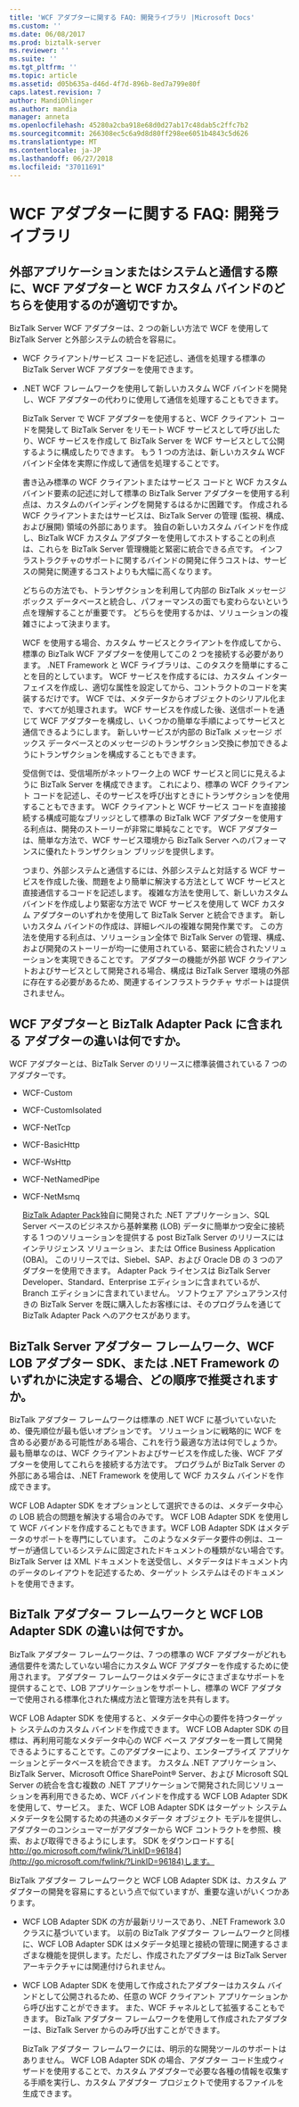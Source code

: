 ```yaml
---
title: 'WCF アダプターに関する FAQ: 開発ライブラリ |Microsoft Docs'
ms.custom: ''
ms.date: 06/08/2017
ms.prod: biztalk-server
ms.reviewer: ''
ms.suite: ''
ms.tgt_pltfrm: ''
ms.topic: article
ms.assetid: d05b635a-d46d-4f7d-896b-8ed7a799e80f
caps.latest.revision: 7
author: MandiOhlinger
ms.author: mandia
manager: anneta
ms.openlocfilehash: 45280a2cba918e68d0d27ab17c48dab5c2ffc7b2
ms.sourcegitcommit: 266308ec5c6a9d8d80ff298ee6051b4843c5d626
ms.translationtype: MT
ms.contentlocale: ja-JP
ms.lasthandoff: 06/27/2018
ms.locfileid: "37011691"
---
```

# <a name="wcf-adapter-faq-development-libraries"></a>WCF アダプターに関する FAQ: 開発ライブラリ
## <a name="when-does-it-make-more-sense-to-use-the-wcf-adapters-vs-a-wcf-custom-binding-to-communicate-with-an-external-application-or-system"></a>外部アプリケーションまたはシステムと通信する際に、WCF アダプターと WCF カスタム バインドのどちらを使用するのが適切ですか。  
 BizTalk Server WCF アダプターは、2 つの新しい方法で WCF を使用して BizTalk Server と外部システムの統合を容易に。  
  
- WCF クライアント/サービス コードを記述し、通信を処理する標準の BizTalk Server WCF アダプターを使用できます。  
  
- .NET WCF フレームワークを使用して新しいカスタム WCF バインドを開発し、WCF アダプターの代わりに使用して通信を処理することもできます。  
  
  BizTalk Server で WCF アダプターを使用すると、WCF クライアント コードを開発して BizTalk Server をリモート WCF サービスとして呼び出したり、WCF サービスを作成して BizTalk Server を WCF サービスとして公開するように構成したりできます。 もう 1 つの方法は、新しいカスタム WCF バインド全体を実際に作成して通信を処理することです。  
  
  書き込み標準の WCF クライアントまたはサービス コードと WCF カスタム バインド要素の記述に対して標準の BizTalk Server アダプターを使用する利点は、カスタムのバインディングを開発するはるかに困難です。 作成される WCF クライアントまたはサービスは、BizTalk Server の管理 (監視、構成、および展開) 領域の外部にあります。 独自の新しいカスタム バインドを作成し、BizTalk WCF カスタム アダプターを使用してホストすることの利点は、これらを BizTalk Server 管理機能と緊密に統合できる点です。 インフラストラクチャのサポートに関するバインドの開発に伴うコストは、サービスの開発に関連するコストよりも大幅に高くなります。  
  
  どちらの方法でも、トランザクションを利用して内部の BizTalk メッセージ ボックス データベースと統合し、パフォーマンスの面でも変わらないという点を理解することが重要です。 どちらを使用するかは、ソリューションの複雑さによって決まります。  
  
  WCF を使用する場合、カスタム サービスとクライアントを作成してから、標準の BizTalk WCF アダプターを使用してこの 2 つを接続する必要があります。 .NET Framework と WCF ライブラリは、このタスクを簡単にすることを目的としています。 WCF サービスを作成するには、カスタム インターフェイスを作成し、適切な属性を設定してから、コントラクトのコードを実装するだけです。 WCF では、メタデータからオブジェクトのシリアル化まで、すべてが処理されます。 WCF サービスを作成した後、送信ポートを通じて WCF アダプターを構成し、いくつかの簡単な手順によってサービスと通信できるようにします。 新しいサービスが内部の BizTalk メッセージ ボックス データベースとのメッセージのトランザクション交換に参加できるようにトランザクションを構成することもできます。  
  
  受信側では、受信場所がネットワーク上の WCF サービスと同じに見えるように BizTalk Server を構成できます。 これにより、標準の WCF クライアント コードを記述し、そのサービスを呼び出すときにトランザクションを使用することもできます。 WCF クライアントと WCF サービス コードを直接接続する構成可能なブリッジとして標準の BizTalk WCF アダプターを使用する利点は、開発のストーリーが非常に単純なことです。 WCF アダプターは、簡単な方法で、WCF サービス環境から BizTalk Server へのパフォーマンスに優れたトランザクション ブリッジを提供します。  
  
  つまり、外部システムと通信するには、外部システムと対話する WCF サービスを作成した後、問題をより簡単に解決する方法として WCF サービスと直接通信するコードを記述します。 複雑な方法を使用して、新しいカスタム バインドを作成しより緊密な方法で WCF サービスを使用して WCF カスタム アダプターのいずれかを使用して BizTalk Server と統合できます。 新しいカスタム バインドの作成は、詳細レベルの複雑な開発作業です。 この方法を使用する利点は、ソリューション全体で BizTalk Server の管理、構成、および開発のストーリーが均一に使用されている、緊密に統合されたソリューションを実現できることです。 アダプターの機能が外部 WCF クライアントおよびサービスとして開発される場合、構成は BizTalk Server 環境の外部に存在する必要があるため、関連するインフラストラクチャ サポートは提供されません。  
  
## <a name="what-are-the-differences-between-the-wcf-adapters-and-the-adapters-in-the-biztalk-adapter-pack"></a>WCF アダプターと BizTalk Adapter Pack に含まれる アダプターの違いは何ですか。  
 WCF アダプターとは、BizTalk Server のリリースに標準装備されている 7 つのアダプターです。  
  
- WCF-Custom  
  
- WCF-CustomIsolated  
  
- WCF-NetTcp  
  
- WCF-BasicHttp  
  
- WCF-WsHttp  
  
- WCF-NetNamedPipe  
  
- WCF-NetMsmq  
  
  [BizTalk Adapter Pack](http://www.microsoft.com/biztalk/en/us/adapter-pack.aspx)独自に開発された .NET アプリケーション、SQL Server ベースのビジネスから基幹業務 (LOB) データに簡単かつ安全に接続する 1 つのソリューションを提供する post BizTalk Server のリリースにはインテリジェンス ソリューション、または Office Business Application (OBA)。 このリリースでは、Siebel、SAP、および Oracle DB の 3 つのアダプターを使用できます。 Adapter Pack ライセンスは BizTalk Server Developer、Standard、Enterprise エディションに含まれているが、Branch エディションに含まれていません。 ソフトウェア アシュアランス付きの BizTalk Server を既に購入したお客様には、そのプログラムを通じて BizTalk Adapter Pack へのアクセスがあります。  
  
## <a name="what-is-the-recommended-order-for-deciding-to-use-the-biztalk-server-adapter-framework-the-wcf-lob-adapter-sdk-or-the-net-framework"></a>BizTalk Server アダプター フレームワーク、WCF LOB アダプター SDK、または .NET Framework のいずれかに決定する場合、どの順序で推奨されますか。  
 BizTalk アダプター フレームワークは標準の .NET WCF に基づいていないため、優先順位が最も低いオプションです。 ソリューションに戦略的に WCF を含める必要がある可能性がある場合、これを行う最適な方法は何でしょうか。 最も簡単なのは、WCF クライアントおよびサービスを作成した後、WCF アダプターを使用してこれらを接続する方法です。 プログラムが BizTalk Server の外部にある場合は、.NET Framework を使用して WCF カスタム バインドを作成できます。  
  
 WCF LOB Adapter SDK をオプションとして選択できるのは、メタデータ中心の LOB 統合の問題を解決する場合のみです。 WCF LOB Adapter SDK を使用して WCF バインドを作成することもできます。WCF LOB Adapter SDK はメタデータのサポートを専門にしています。 このようなメタデータ要件の例は、ユーザーが通信しているシステムに固定されたドキュメントの種類がない場合です。 BizTalk Server は XML ドキュメントを送受信し、メタデータはドキュメント内のデータのレイアウトを記述するため、ターゲット システムはそのドキュメントを使用できます。  
  
## <a name="what-are-the-differences-between-the-biztalk-adapter-framework-and-the-wcf-lob-adapter-sdk"></a>BizTalk アダプター フレームワークと WCF LOB Adapter SDK の違いは何ですか。  
 BizTalk アダプター フレームワークは、7 つの標準の WCF アダプターがどれも通信要件を満たしていない場合にカスタム WCF アダプターを作成するために使用されます。 アダプター フレームワークはメタデータにさまざまなサポートを提供することで、LOB アプリケーションをサポートし、標準の WCF アダプターで使用される標準化された構成方法と管理方法を共有します。  
  
 WCF LOB Adapter SDK を使用すると、メタデータ中心の要件を持つターゲット システムのカスタム バインドを作成できます。 WCF LOB Adapter SDK の目標は、再利用可能なメタデータ中心の WCF ベース アダプターを一貫して開発できるようにすることです。このアダプターにより、エンタープライズ アプリケーションとデータベースを統合できます。 カスタム .NET アプリケーション、BizTalk Server、Microsoft Office SharePoint® Server、および Microsoft SQL Server の統合を含む複数の .NET アプリケーションで開発された同じソリューションを再利用できるため、WCF バインドを作成する WCF LOB Adapter SDK を使用して、サービス。 また、WCF LOB Adapter SDK はターゲット システム メタデータを公開するための共通のメタデータ オブジェクト モデルを提供し、アダプターのコンシューマーがアダプターから WCF コントラクトを参照、検索、および取得できるようにします。 SDK をダウンロードする[ http://go.microsoft.com/fwlink/?LinkID=96184](http://go.microsoft.com/fwlink/?LinkID=96184)します。  
  
 BizTalk アダプター フレームワークと WCF LOB Adapter SDK は、カスタム アダプターの開発を容易にするという点で似ていますが、重要な違いがいくつかあります。  
  
- WCF LOB Adapter SDK の方が最新リリースであり、.NET Framework 3.0 クラスに基づいています。 以前の BizTalk アダプター フレームワークと同様に、WCF LOB Adapter SDK はメタデータ処理と接続の管理に関連するさまざまな機能を提供します。ただし、作成されたアダプターは BizTalk Server アーキテクチャには関連付けられません。  
  
- WCF LOB Adapter SDK を使用して作成されたアダプターはカスタム バインドとして公開されるため、任意の WCF クライアント アプリケーションから呼び出すことができます。 また、WCF チャネルとして拡張することもできます。 BizTalk アダプター フレームワークを使用して作成されたアダプターは、BizTalk Server からのみ呼び出すことができます。  
  
  BizTalk アダプター フレームワークには、明示的な開発ツールのサポートはありません。 WCF LOB Adapter SDK の場合、アダプター コード生成ウィザードを使用することで、カスタム アダプターで必要な各種の情報を収集する手順を実行し、カスタム アダプター プロジェクトで使用するファイルを生成できます。